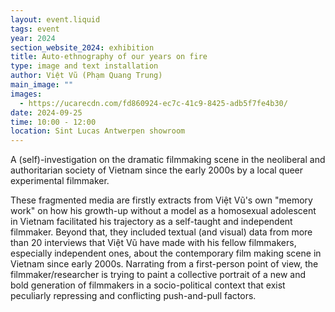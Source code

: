 ```yaml
---
layout: event.liquid
tags: event
year: 2024
section_website_2024: exhibition
title: Auto-ethnography of our years on fire
type: image and text installation
author: Việt Vũ (Phạm Quang Trung)
main_image: ""
images:
  - https://ucarecdn.com/fd860924-ec7c-41c9-8425-adb5f7fe4b30/
date: 2024-09-25
time: 10:00 - 12:00
location: Sint Lucas Antwerpen showroom
---
```

A (self)-investigation on the dramatic filmmaking scene in the neoliberal and authoritarian society of Vietnam since the early 2000s by a local queer experimental filmmaker.

These fragmented media are firstly extracts from Việt Vũ's own "memory work" on how his growth-up without a model as a homosexual adolescent in Vietnam facilitated his trajectory as a self-taught and independent filmmaker. Beyond that, they included textual (and visual) data from more than 20 interviews that Việt Vũ have made with his fellow filmmakers, especially independent ones, about the contemporary film making scene in Vietnam since early 2000s. Narrating from a first-person point of view, the filmmaker/researcher is trying to paint a collective portrait of a new and bold generation of filmmakers in a socio-political context that exist peculiarly repressing and conflicting push-and-pull factors.
